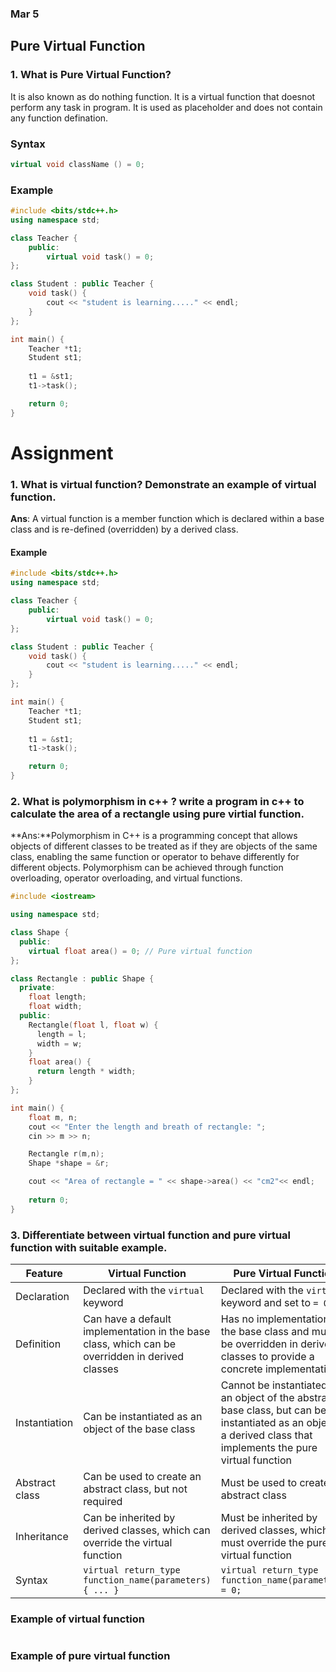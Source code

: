 ### Mar 5

## Pure Virtual Function

### 1. What is Pure Virtual Function?
It is also known as do nothing function. It is a virtual function that doesnot perform any task in program. It is used as placeholder and does not contain any function defination.

### Syntax

```cpp
virtual void className () = 0;
```

### Example

```cpp
#include <bits/stdc++.h>
using namespace std;

class Teacher {
    public:
        virtual void task() = 0;
};

class Student : public Teacher {
    void task() {
        cout << "student is learning....." << endl;
    }
};

int main() {
    Teacher *t1;
    Student st1;
    
    t1 = &st1;
    t1->task();

    return 0;
}
```

# Assignment

### 1. What is virtual function? Demonstrate an example of virtual function.
**Ans**: A virtual function is a member function which is declared within a base class and is re-defined (overridden) by a derived class.
#### Example
```cpp
#include <bits/stdc++.h>
using namespace std;

class Teacher {
    public:
        virtual void task() = 0;
};

class Student : public Teacher {
    void task() {
        cout << "student is learning....." << endl;
    }
};

int main() {
    Teacher *t1;
    Student st1;
    
    t1 = &st1;
    t1->task();

    return 0;
}
```

### 2. What is polymorphism in c++ ? write a program in c++ to calculate the area of a rectangle using pure virtial function.
**Ans:**Polymorphism in C++ is a programming concept that allows objects of different classes to be treated as if they are objects of the same class, enabling the same function or operator to behave differently for different objects. Polymorphism can be achieved through function overloading, operator overloading, and virtual functions.

```cpp
#include <iostream>

using namespace std;

class Shape {
  public:
    virtual float area() = 0; // Pure virtual function
};

class Rectangle : public Shape {
  private:
    float length;
    float width;
  public:
    Rectangle(float l, float w) {
      length = l;
      width = w;
    }
    float area() {
      return length * width;
    }
};

int main() {
    float m, n;
    cout << "Enter the length and breath of rectangle: ";
    cin >> m >> n;

    Rectangle r(m,n);
    Shape *shape = &r;

    cout << "Area of rectangle = " << shape->area() << "cm2"<< endl;
    
    return 0;
}
```

### 3. Differentiate between virtual function and pure virtual function with suitable example.

| Feature | Virtual Function | Pure Virtual Function |
| --- | --- | --- |
| Declaration | Declared with the `virtual` keyword | Declared with the `virtual` keyword and set to `= 0` |
| Definition | Can have a default implementation in the base class, which can be overridden in derived classes | Has no implementation in the base class and must be overridden in derived classes to provide a concrete implementation |
| Instantiation | Can be instantiated as an object of the base class | Cannot be instantiated as an object of the abstract base class, but can be instantiated as an object of a derived class that implements the pure virtual function |
| Abstract class | Can be used to create an abstract class, but not required | Must be used to create an abstract class |
| Inheritance | Can be inherited by derived classes, which can override the virtual function | Must be inherited by derived classes, which must override the pure virtual function |
| Syntax | `virtual return_type function_name(parameters) { ... }` | `virtual return_type function_name(parameters) = 0;` |

### Example of virtual function
```cpp

```

### Example of pure virtual function
```cpp

```




